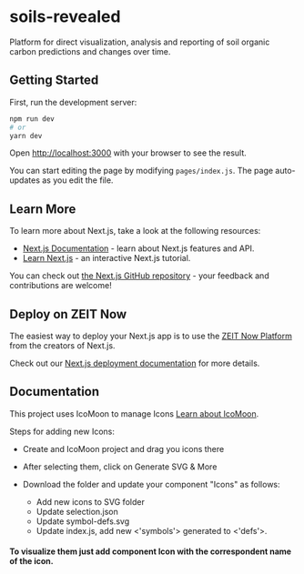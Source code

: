 # soils-revealed

Platform for direct visualization, analysis and reporting of soil organic carbon predictions and changes over time.

## Getting Started

First, run the development server:

```bash
npm run dev
# or
yarn dev
```

Open [http://localhost:3000](http://localhost:3000) with your browser to see the result.

You can start editing the page by modifying `pages/index.js`. The page auto-updates as you edit the file.

## Learn More

To learn more about Next.js, take a look at the following resources:

- [Next.js Documentation](https://nextjs.org/docs) - learn about Next.js features and API.
- [Learn Next.js](https://nextjs.org/learn) - an interactive Next.js tutorial.

You can check out [the Next.js GitHub repository](https://github.com/zeit/next.js/) - your feedback and contributions are welcome!

## Deploy on ZEIT Now

The easiest way to deploy your Next.js app is to use the [ZEIT Now Platform](https://zeit.co/) from the creators of Next.js.

Check out our [Next.js deployment documentation](https://nextjs.org/docs/deployment) for more details.

## Documentation

This project uses IcoMoon to manage Icons [Learn about IcoMoon](https://icomoon.io/#docs).

Steps for adding new Icons:

- Create and IcoMoon project and drag you icons there 
- After selecting them, click on Generate SVG & More 
- Download the folder and update your component "Icons" as follows:

	- Add new icons to SVG folder 
	- Update selection.json 
	- Update symbol-defs.svg
	- Update index.js, add new <'symbols'> generated to <'defs'>.

#### To visualize them just add component Icon with the correspondent name of the icon.
